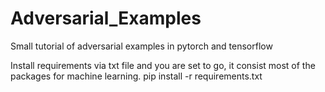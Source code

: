 # Adversarial_Examples

Small tutorial of adversarial examples in pytorch and tensorflow

Install requirements via txt file and you are set to go, it consist most of the packages for machine learning. 
pip install -r requirements.txt
